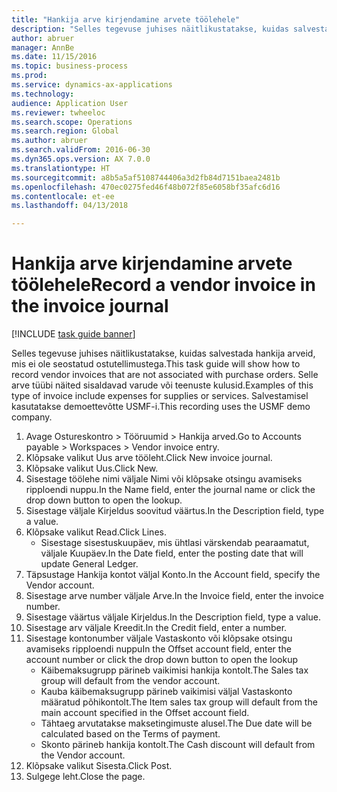 ```yaml
--- 
title: "Hankija arve kirjendamine arvete töölehele"
description: "Selles tegevuse juhises näitlikustatakse, kuidas salvestada hankija arveid, mis ei ole seostatud ostutellimustega."
author: abruer
manager: AnnBe
ms.date: 11/15/2016
ms.topic: business-process
ms.prod: 
ms.service: dynamics-ax-applications
ms.technology: 
audience: Application User
ms.reviewer: twheeloc
ms.search.scope: Operations
ms.search.region: Global
ms.author: abruer
ms.search.validFrom: 2016-06-30
ms.dyn365.ops.version: AX 7.0.0
ms.translationtype: HT
ms.sourcegitcommit: a8b5a5af5108744406a3d2fb84d7151baea2481b
ms.openlocfilehash: 470ec0275fed46f48b072f85e6058bf35afc6d16
ms.contentlocale: et-ee
ms.lasthandoff: 04/13/2018

---
```

# <a name="record-a-vendor-invoice-in-the-invoice-journal"></a><span data-ttu-id="52baa-103">Hankija arve kirjendamine arvete töölehele</span><span class="sxs-lookup"><span data-stu-id="52baa-103">Record a vendor invoice in the invoice journal</span></span>

[!INCLUDE [task guide banner](../../includes/task-guide-banner.md)]

<span data-ttu-id="52baa-104">Selles tegevuse juhises näitlikustatakse, kuidas salvestada hankija arveid, mis ei ole seostatud ostutellimustega.</span><span class="sxs-lookup"><span data-stu-id="52baa-104">This task guide will show how to record vendor invoices that are not associated with purchase orders.</span></span> <span data-ttu-id="52baa-105">Selle arve tüübi näited sisaldavad varude või teenuste kulusid.</span><span class="sxs-lookup"><span data-stu-id="52baa-105">Examples of this type of invoice include expenses for supplies or services.</span></span>  <span data-ttu-id="52baa-106">Salvestamisel kasutatakse demoettevõtte USMF-i.</span><span class="sxs-lookup"><span data-stu-id="52baa-106">This recording uses the USMF demo company.</span></span>

1. <span data-ttu-id="52baa-107">Avage Ostureskontro > Tööruumid > Hankija arved.</span><span class="sxs-lookup"><span data-stu-id="52baa-107">Go to Accounts payable > Workspaces > Vendor invoice entry.</span></span>
2. <span data-ttu-id="52baa-108">Klõpsake valikut Uus arve tööleht.</span><span class="sxs-lookup"><span data-stu-id="52baa-108">Click New invoice journal.</span></span>
3. <span data-ttu-id="52baa-109">Klõpsake valikut Uus.</span><span class="sxs-lookup"><span data-stu-id="52baa-109">Click New.</span></span>
4. <span data-ttu-id="52baa-110">Sisestage töölehe nimi väljale Nimi või klõpsake otsingu avamiseks ripploendi nuppu.</span><span class="sxs-lookup"><span data-stu-id="52baa-110">In the Name field, enter the journal name or click the drop down button to open the lookup.</span></span>
5. <span data-ttu-id="52baa-111">Sisestage väljale Kirjeldus soovitud väärtus.</span><span class="sxs-lookup"><span data-stu-id="52baa-111">In the Description field, type a value.</span></span>
6. <span data-ttu-id="52baa-112">Klõpsake valikut Read.</span><span class="sxs-lookup"><span data-stu-id="52baa-112">Click Lines.</span></span>
    * <span data-ttu-id="52baa-113">Sisestage sisestuskuupäev, mis ühtlasi värskendab pearaamatut, väljale Kuupäev.</span><span class="sxs-lookup"><span data-stu-id="52baa-113">In the Date field, enter the posting date that will update General Ledger.</span></span>  
7. <span data-ttu-id="52baa-114">Täpsustage Hankija kontot väljal Konto.</span><span class="sxs-lookup"><span data-stu-id="52baa-114">In the Account field, specify the Vendor account.</span></span>
8. <span data-ttu-id="52baa-115">Sisestage arve number väljale Arve.</span><span class="sxs-lookup"><span data-stu-id="52baa-115">In the Invoice field, enter the invoice number.</span></span>
9. <span data-ttu-id="52baa-116">Sisestage väärtus väljale Kirjeldus.</span><span class="sxs-lookup"><span data-stu-id="52baa-116">In the Description field, type a value.</span></span>
10. <span data-ttu-id="52baa-117">Sisestage arv väljale Kreedit.</span><span class="sxs-lookup"><span data-stu-id="52baa-117">In the Credit field, enter a number.</span></span>
11. <span data-ttu-id="52baa-118">Sisestage kontonumber väljale Vastaskonto või klõpsake otsingu avamiseks ripploendi nuppu</span><span class="sxs-lookup"><span data-stu-id="52baa-118">In the Offset account field, enter the account number or click the drop down button to open the lookup</span></span>
    * <span data-ttu-id="52baa-119">Käibemaksugrupp pärineb vaikimisi hankija kontolt.</span><span class="sxs-lookup"><span data-stu-id="52baa-119">The Sales tax group will default from the vendor account.</span></span>  
    * <span data-ttu-id="52baa-120">Kauba käibemaksugrupp pärineb vaikimisi väljal Vastaskonto määratud põhikontolt.</span><span class="sxs-lookup"><span data-stu-id="52baa-120">The Item sales tax group will default from the main account specified in the Offset account field.</span></span>  
    * <span data-ttu-id="52baa-121">Tähtaeg arvutatakse maksetingimuste alusel.</span><span class="sxs-lookup"><span data-stu-id="52baa-121">The Due date will be calculated based on the Terms of payment.</span></span>  
    * <span data-ttu-id="52baa-122">Skonto pärineb hankija kontolt.</span><span class="sxs-lookup"><span data-stu-id="52baa-122">The Cash discount will default from the Vendor account.</span></span>  
12. <span data-ttu-id="52baa-123">Klõpsake valikut Sisesta.</span><span class="sxs-lookup"><span data-stu-id="52baa-123">Click Post.</span></span>
13. <span data-ttu-id="52baa-124">Sulgege leht.</span><span class="sxs-lookup"><span data-stu-id="52baa-124">Close the page.</span></span>


